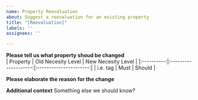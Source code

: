 ```yaml
---
name: Property Reevaluation
about: Suggest a reevaluation for an existing property
title: "[Reevaluation]"
labels: ''
assignees: ''

---
```


**Please tell us what property shoud be changed**  
| Property   | Old Necesity Level   | New Necesity Level     |
|:----------:|:--------------------:|:----------------------:|
| i.e. tag   | Must                 | Should                 |

**Please elaborate the reason for the change**  


**Additional context**
Something else we should know?
